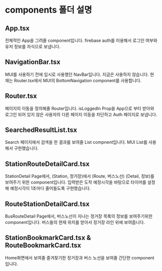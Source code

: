 # components 폴더 설명

## App.tsx

전체적인 App을 그려줄 component입니다.
firebase auth를 이용해서 로그인 여부와 유저 정보를 자식으로 보냅니다.

## NavigationBar.tsx

MUI를 사용하기 전에 임시로 사용했던 NavBar입니다. 지금은 사용하지 않습니다.
현재는 Router.tsx에서 MUI의 BottomNavigation component를 사용합니다.

## Router.tsx

페이지의 이동을 정의해줄 Router입니다.
isLoggedIn Prop을 App으로 부터 받아와 로그인 되어 있지 않은 사용자의 다른 페이지 이동을 차단하고 Auth 페이지로 보냅니다.

## SearchedResultList.tsx

Search 페이지에서 검색을 한 결과를 보여줄 List compnent입니다. MUI List를 사용해서 구현했습니다.

## StationRouteDetailCard.tsx

StationDetail Page에서, (Station, 정거장)에서 (Route, 버스노선) (Detail, 정보)를 보여주기 위한 component입니다. 입력받은 도착 예정시각을 바탕으로 타이머를 설정해 예정시각이 1초마다 줄어들도록 구현했습니다.

## RouteStationDetailCard.tsx

BusRouteDetail Page에서, 버스노선이 지나는 정거장 목록의 정보를 보여주기위한 component입니다. 버스들의 현재 위치를 받아서 정거장 라인 위에 보여줍니다.

## StationBookmarkCard.tsx & RouteBookmarkCard.tsx

Home화면에서 보여줄 즐겨찾기한 정거장과 버스 노선을 보여줄 간단한 component입니다.
